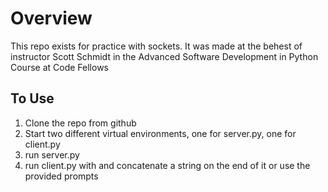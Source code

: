 # Overview

This repo exists for practice with sockets. It was made at the behest of instructor Scott Schmidt in the Advanced Software Development in Python Course at Code Fellows

## To Use
1. Clone the repo from github
2. Start two different virtual environments, one for server.py, one for client.py
3. run server.py
4. run client.py with and concatenate a string on the end of it or use the provided prompts